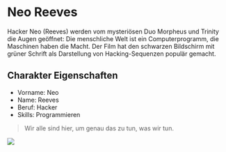 # Neo Reeves

Hacker Neo (Reeves) werden vom mysteriösen Duo Morpheus und Trinity die Augen geöffnet:
Die menschliche Welt ist ein Computerprogramm, die Maschinen haben die Macht. Der Film
hat den schwarzen Bildschirm mit grüner Schrift als Darstellung von Hacking-Sequenzen
populär gemacht.

## Charakter Eigenschaften

* Vorname: Neo
* Name: Reeves
* Beruf: Hacker
* Skills: Programmieren

> Wir alle sind hier, um genau das zu tun, was wir tun.

<img src="https://ais.rtl.de/masters/1237369/1686x0/DEOQQXTSXF5AHJ77PCLEIIZRNA.jpg"/>
